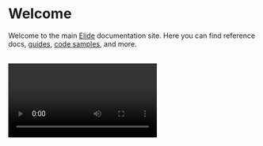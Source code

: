 # Welcome

Welcome to the main [Elide](https://elide.dev) documentation site. Here you can find reference docs,
[guides](Polyglot.md), [code samples](Framework-Samples.md), and more.

<br />

<video src="https://youtu.be/Txl9ryfbCw4" preview-src="launch-cover.png" />

<seealso style="cards">
    <category ref="gettingStarted">
        <a summary="Setup and test %product% on your machine" href="Installation.md">Installing %product%</a>
        <a summary="Start with some code samples in each language" href="GettingStarted.md">Getting Started</a>
        <a summary="Thinking about software in more than one language" href="Polyglot.md">Polyglot 101: Thinking in Multiple Languages</a>
        <a summary="Runtime usage guides by language" href="Language-Guides.topic">%product% Runtime: Language Guides</a>
        <a summary="Framework guides for JVM apps" href="Elide-Framework.md">%product% Framework: Using %product% from JVM</a>
    </category>
</seealso>
